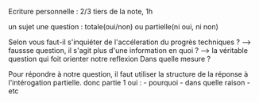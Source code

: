 Ecriture personnelle :
2/3 tiers de la note, 1h

un sujet une question : totale(oui/non) ou partielle(ni oui, ni non)

Selon vous faut-il s'inquiéter de l'accéleration du progrès techniques ? --> faussse question, il s'agit plus d'une information
en quoi ? --> la véritable question qui foit orienter notre reflexion
Dans quelle mesure ?

Pour répondre à notre question, il faut utiliser la structure de la réponse à l'intérogation partielle.
donc partie 1 oui :
     - pourquoi
     - dans quelle raison
     - etc
